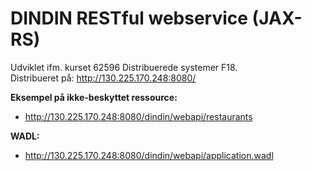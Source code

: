 # DINDIN RESTful webservice (JAX-RS)

Udviklet ifm. kurset 62596 Distribuerede systemer F18. 
<br> Distribueret på: http://130.225.170.248:8080/ <br>

<b>Eksempel på ikke-beskyttet ressource:</b>
- http://130.225.170.248:8080/dindin/webapi/restaurants

<b>WADL:</b>
- http://130.225.170.248:8080/dindin/webapi/application.wadl

